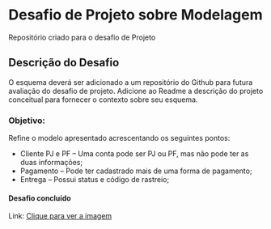 # Desafio de Projeto sobre Modelagem
Repositório criado para o desafio de Projeto

<h2>Descrição do Desafio</h2>
O esquema deverá ser adicionado a um repositório do Github para futura avaliação do desafio de projeto. Adicione ao Readme a descrição do projeto conceitual para fornecer o contexto sobre seu esquema.

<h3>Objetivo:</h3>

Refine o modelo apresentado acrescentando os seguintes pontos:

 - Cliente PJ e PF – Uma conta pode ser PJ ou PF, mas não pode ter as duas informações;
 - Pagamento – Pode ter cadastrado mais de uma forma de pagamento;
 - Entrega – Possui status e código de rastreio;

<h4>Desafio concluído</h2>

Link: [Clique para ver a imagem](https://github.com/devttheus/Projeto-modelo-conceitual-de-E-commerce/blob/main/E-commerceRefinado.png)



